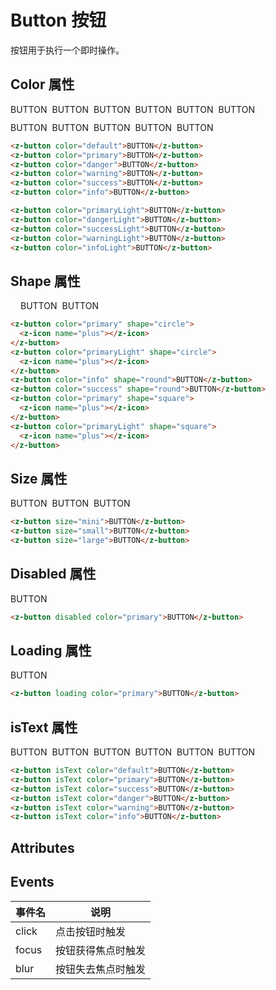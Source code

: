 <style scoped lang="scss">
  .button_test {
    display: flex;
    flex-wrap: wrap;
    alight-items: center;
    gap: 8px;
    margin: 12px 0;
  }

  </style>

# Button 按钮

按钮用于执行一个即时操作。

## Color 属性

<div class="button_test">
  <z-button color="default">BUTTON</z-button>
  <z-button color="primary">BUTTON</z-button>
  <z-button color="danger">BUTTON</z-button>
  <z-button color="warning">BUTTON</z-button>
  <z-button color="success">BUTTON</z-button>
  <z-button color="info">BUTTON</z-button>
</div>

<div class="button_test">
  <z-button color="primaryLight">BUTTON</z-button>
  <z-button color="dangerLight">BUTTON</z-button>
  <z-button color="successLight">BUTTON</z-button>
  <z-button color="warningLight">BUTTON</z-button>
  <z-button color="infoLight">BUTTON</z-button>
</div>

```html
<z-button color="default">BUTTON</z-button>
<z-button color="primary">BUTTON</z-button>
<z-button color="danger">BUTTON</z-button>
<z-button color="warning">BUTTON</z-button>
<z-button color="success">BUTTON</z-button>
<z-button color="info">BUTTON</z-button>

<z-button color="primaryLight">BUTTON</z-button>
<z-button color="dangerLight">BUTTON</z-button>
<z-button color="successLight">BUTTON</z-button>
<z-button color="warningLight">BUTTON</z-button>
<z-button color="infoLight">BUTTON</z-button>
```

## Shape 属性

<div class="button_test">
  <z-button color="primary" shape="circle">
    <z-icon name="plus"></z-icon>
  </z-button>
  <z-button color="primaryLight" shape="circle">
    <z-icon name="plus"></z-icon>
  </z-button>
  <z-button color="info" shape="round">BUTTON</z-button>
  <z-button color="success" shape="round">BUTTON</z-button>
  <z-button color="primary" shape="square">
    <z-icon name="plus"></z-icon>
  </z-button>
  <z-button color="primaryLight" shape="square">
    <z-icon name="plus"></z-icon>
  </z-button>
</div>

```html
<z-button color="primary" shape="circle">
  <z-icon name="plus"></z-icon>
</z-button>
<z-button color="primaryLight" shape="circle">
  <z-icon name="plus"></z-icon>
</z-button>
<z-button color="info" shape="round">BUTTON</z-button>
<z-button color="success" shape="round">BUTTON</z-button>
<z-button color="primary" shape="square">
  <z-icon name="plus"></z-icon>
</z-button>
<z-button color="primaryLight" shape="square">
  <z-icon name="plus"></z-icon>
</z-button>
```

## Size 属性

<div class="button_test">
  <z-button size="mini">BUTTON</z-button>
  <z-button size="small">BUTTON</z-button>
  <z-button size="large">BUTTON</z-button>
</div>

```html
<z-button size="mini">BUTTON</z-button>
<z-button size="small">BUTTON</z-button>
<z-button size="large">BUTTON</z-button>
```

## Disabled 属性

<div class="button_test">
  <z-button disabled color="primary">BUTTON</z-button>
</div>

```html
<z-button disabled color="primary">BUTTON</z-button>
```

## Loading 属性

<div class="button_test">
  <z-button loading color="primary">BUTTON</z-button>
</div>

```html
<z-button loading color="primary">BUTTON</z-button>
```

## isText 属性

<div class="button_test">
  <z-button isText color="default">BUTTON</z-button>
  <z-button isText color="primary">BUTTON</z-button>
  <z-button isText color="success">BUTTON</z-button>
  <z-button isText color="danger">BUTTON</z-button>
  <z-button isText color="warning">BUTTON</z-button>
  <z-button isText color="info">BUTTON</z-button>
</div>

```html
<z-button isText color="default">BUTTON</z-button>
<z-button isText color="primary">BUTTON</z-button>
<z-button isText color="success">BUTTON</z-button>
<z-button isText color="danger">BUTTON</z-button>
<z-button isText color="warning">BUTTON</z-button>
<z-button isText color="info">BUTTON</z-button>
```

## Attributes

## Events

| 事件名 | 说明               |
| ------ | ------------------ |
| click  | 点击按钮时触发     |
| focus  | 按钮获得焦点时触发 |
| blur   | 按钮失去焦点时触发 |
